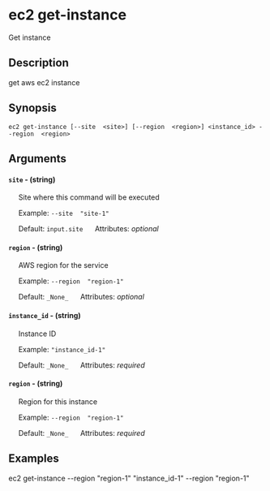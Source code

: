 # ec2 get-instance

Get instance

## Description

get aws ec2 instance

## Synopsis

`ec2 get-instance [--site  <site>] [--region  <region>] <instance_id> --region  <region>`

## Arguments


#### `site` - (string)

&nbsp;&nbsp;&nbsp;&nbsp; Site where this command will be executed  

&nbsp;&nbsp;&nbsp;&nbsp; Example:  `--site  "site-1"`

&nbsp;&nbsp;&nbsp;&nbsp; Default: `input.site`
&nbsp;&nbsp;&nbsp;&nbsp; Attributes: _optional_  


#### `region` - (string)

&nbsp;&nbsp;&nbsp;&nbsp; AWS region for the service  

&nbsp;&nbsp;&nbsp;&nbsp; Example:  `--region  "region-1"`

&nbsp;&nbsp;&nbsp;&nbsp; Default: `_None_`
&nbsp;&nbsp;&nbsp;&nbsp; Attributes: _optional_  


#### `instance_id` - (string)

&nbsp;&nbsp;&nbsp;&nbsp; Instance ID  

&nbsp;&nbsp;&nbsp;&nbsp; Example:  `"instance_id-1"`

&nbsp;&nbsp;&nbsp;&nbsp; Default: `_None_`
&nbsp;&nbsp;&nbsp;&nbsp; Attributes: _required_  


#### `region` - (string)

&nbsp;&nbsp;&nbsp;&nbsp; Region for this instance  

&nbsp;&nbsp;&nbsp;&nbsp; Example:  `--region  "region-1"`

&nbsp;&nbsp;&nbsp;&nbsp; Default: `_None_`
&nbsp;&nbsp;&nbsp;&nbsp; Attributes: _required_  



## Examples

ec2 get-instance --region  "region-1" "instance_id-1" --region  "region-1"
